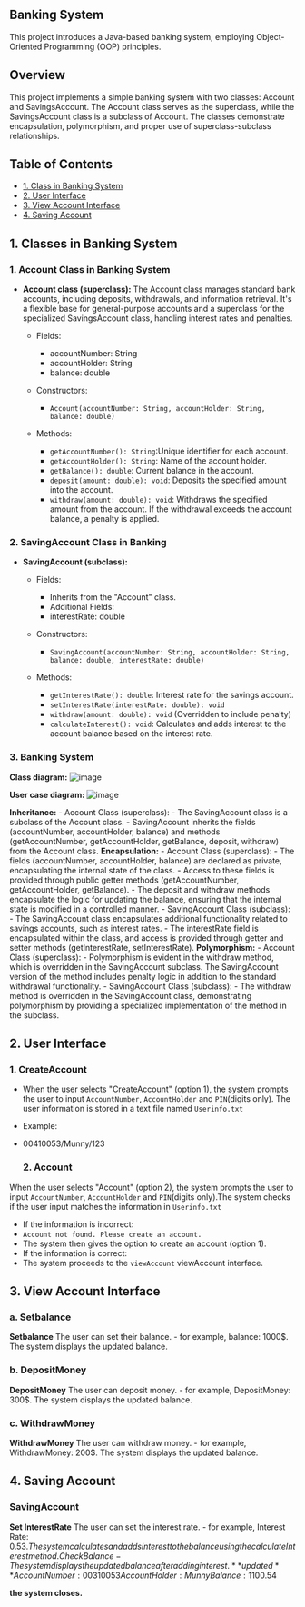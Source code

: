## Banking System
This project introduces a Java-based banking system, employing Object-Oriented Programming (OOP) principles. 

## Overview

This project implements a simple banking system with two classes: Account and SavingsAccount. The Account class serves as the superclass, while the SavingsAccount class is a subclass of Account. The classes demonstrate encapsulation, polymorphism, and proper use of superclass-subclass relationships.

## Table of Contents

- [1. Class in Banking System](#AccountClassinBankingsystem)
- [2. User Interface](#UserInterface)
- [3. View Account Interface](#ViewAccountInterface)
- [4. Saving Account](#SavingAccount)
  
## 1. Classes in Banking System
### 1. Account Class in Banking System

- **Account class (superclass):**
The Account class manages standard bank accounts, including deposits, withdrawals, and information retrieval. It's a flexible base for general-purpose accounts and a superclass for the specialized SavingsAccount class, handling interest rates and penalties.

  - Fields:
    - accountNumber: String
    - accountHolder: String
    - balance: double

  - Constructors:
    - `Account(accountNumber: String, accountHolder: String, balance: double)`

  - Methods:
    - `getAccountNumber(): String`:Unique identifier for each account.
    - `getAccountHolder(): String`: Name of the account holder.
    - `getBalance(): double`: Current balance in the account.
    - `deposit(amount: double): void`: Deposits the specified amount into the account.
    - `withdraw(amount: double): void`: Withdraws the specified amount from the account. If the withdrawal exceeds the account balance, a penalty is applied.
### 2. SavingAccount Class in Banking

- **SavingAccount (subclass):**
  - Fields:
    - Inherits from the "Account" class.
    - Additional Fields:
    - interestRate: double

  - Constructors:
    - `SavingAccount(accountNumber: String, accountHolder: String, balance: double, interestRate: double)`

  - Methods:
    - `getInterestRate(): double`: Interest rate for the savings account.
    - `setInterestRate(interestRate: double): void`
    - `withdraw(amount: double): void` (Overridden to include penalty)
    - `calculateInterest(): void`: Calculates and adds interest to the account balance based on the interest rate.

### 3. Banking System

**Class diagram:**
![image](https://github.com/MunnyRochom2023/BankingSystem/assets/151621221/584140b6-a646-448f-83f2-53d840432647)

**User case diagram:**
![image](https://github.com/MunnyRochom2023/BankingSystem/assets/151621221/d324d227-8e3c-43cb-9cc0-99c09874ece7)

 **Inheritance:** 
    - Account Class (superclass):
        - The SavingAccount class is a subclass of the Account class.
        - SavingAccount inherits the fields (accountNumber, accountHolder, balance) and methods (getAccountNumber, getAccountHolder, getBalance, deposit, withdraw) from the Account class.
**Encapsulation:**
    - Account Class (superclass):
        - The fields (accountNumber, accountHolder, balance) are declared as private, encapsulating the internal state of the class.
       -  Access to these fields is provided through public getter methods (getAccountNumber, getAccountHolder, getBalance).
        - The deposit and withdraw methods encapsulate the logic for updating the balance, ensuring that the internal state is modified in a controlled manner.
    - SavingAccount Class (subclass):
        - The SavingAccount class encapsulates additional functionality related to savings accounts, such as interest rates.
        - The interestRate field is encapsulated within the class, and access is provided through getter and setter methods (getInterestRate, setInterestRate).
**Polymorphism:**
    - Account Class (superclass):
        - Polymorphism is evident in the withdraw method, which is overridden in the SavingAccount subclass. The SavingAccount version of the method includes penalty logic in addition to the standard withdrawal functionality.
    - SavingAccount Class (subclass):
        - The withdraw method is overridden in the SavingAccount class, demonstrating polymorphism by providing a specialized implementation of the method in the subclass.
        
## 2. User Interface
### 1. CreateAccount
- When the user selects "CreateAccount" (option 1), the system prompts the user to input `AccountNumber`, `AccountHolder` and `PIN`(digits only). The user information is stored in a text file named `Userinfo.txt` 
- Example:
- 00410053/Munny/123
  
  ### 2. Account
When the user selects "Account" (option 2), the system prompts the user to input `AccountNumber`, `AccountHolder` and `PIN`(digits only).The system checks if the user input matches the information in `Userinfo.txt`

- If the information is incorrect:
 - `Account not found. Please create an account.`
- The system then gives the option to create an account (option 1).
- If the information is correct:
 - The system proceeds to the `viewAccount` viewAccount interface.

## 3. View Account Interface

### a. Setbalance
**Setbalance**
The user can set their balance.
      - for example, balance: 1000$. The system displays the updated balance.
### b. DepositMoney
**DepositMoney**
    The user can deposit money.
      - for example, DepositMoney: 300$. The system displays the updated balance.
### c. WithdrawMoney
**WithdrawMoney**
    The user can withdraw money.
      - for example, WithdrawMoney: 200$. The system displays the updated balance.
      
## 4. Saving Account 
### SavingAccount

**Set InterestRate**
    The user can set the interest rate.
        - for example, Interest Rate: 0.53$. The system calculates and adds interest to the balance using the calculateInterest method.
    Check Balance
        - The system displays the updated balance after adding interest.
**updated** 
    AccountNumber: 00310053
    AccountHolder: Munny
    Balance: 1100.54$

**the system closes.**







